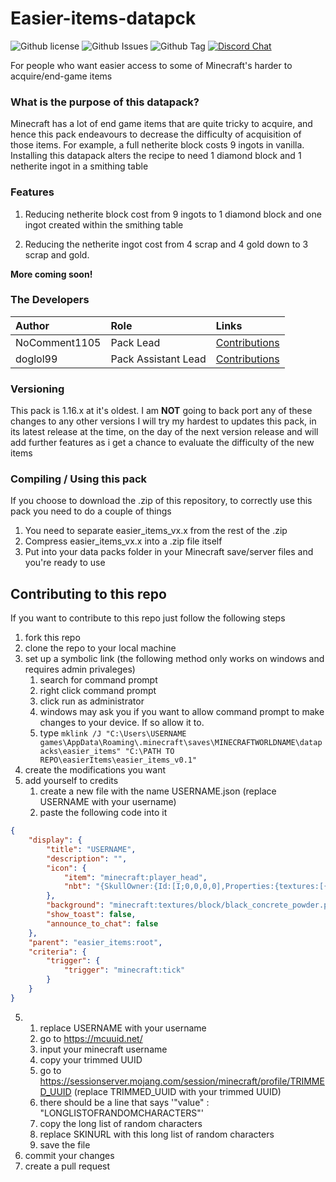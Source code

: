 # Easier-items-datapck
![Github license](https://img.shields.io/github/license/NoComment1105/Easier-items-datapck.svg)
![Github Issues](https://img.shields.io/github/issues/NoComment1105/Easier-items-datapck.svg)
![Github Tag](https://img.shields.io/github/tag/NoComment1105/Easier-items-datapck.svg)
[![Discord Chat](https://img.shields.io/badge/Chat%20on-discord-7289DA)](https://discord.gg/28N2Eeq2tT)

For people who want easier access to some of Minecraft's harder to acquire/end-game items

### What is the purpose of this datapack?
Minecraft has a lot of end game items that are quite tricky to acquire, and hence this pack endeavours to decrease the difficulty of acquisition of those items. For example, a full netherite block costs 9 ingots in vanilla. Installing this datapack alters the recipe to need 1 diamond block and 1 netherite ingot in a smithing table

### Features
1. Reducing netherite block cost from 9 ingots to 1 diamond block and one ingot created within the smithing table

2. Reducing the netherite ingot cost from 4 scrap and 4 gold down to 3 scrap and gold.

**More coming soon!**

### The Developers

| Author   | Role   | Links   |
|:---------|:-------|:--------|
| NoComment1105 | Pack Lead | [Contributions](https://github.com/NoComment1105/Easier-items-datapck/commits?author=NoComment1105) |
| doglol99 | Pack Assistant Lead | [Contributions](https://github.com/dabigaaa/Easier-items-datapck/commits?author=doglol99) |

### Versioning
This pack is 1.16.x at it's oldest. I am **NOT** going to back port any of these changes to any other versions
I will try my hardest to updates this pack, in its latest release at the time, on the day of the next version release and will add further features as i get a chance to evaluate the difficulty of the new items

### Compiling / Using this pack
If you choose to download the .zip of this repository, to correctly use this pack you need to do a couple of things
1. You need to separate easier_items_vx.x from the rest of the .zip
2. Compress easier_items_vx.x into a .zip file itself
3. Put into your data packs folder in your Minecraft save/server files and you're ready to use
## Contributing to this repo
If you want to contribute to this repo just follow the following steps
1. fork this repo
1. clone the repo to your local machine
1. set up a symbolic link (the following method only works on windows and requires admin privaleges)
	1. search for command prompt
	1. right click command prompt
	1. click run as administrator
	1. windows may ask you if you want to allow command prompt to make changes to your device. If so allow it to.
	1. type `mklink /J "C:\Users\USERNAME games\AppData\Roaming\.minecraft\saves\MINECRAFTWORLDNAME\datapacks\easier_items" "C:\PATH TO REPO\easierItems\easier_items_v0.1"`
1. create the modifications you want
1. add yourself to credits
	1. create a new file with the name USERNAME.json (replace USERNAME with your username)
	1. paste the following code into it
```json
{
	"display": {
		"title": "USERNAME",
		"description": "",
		"icon": {
			"item": "minecraft:player_head",
			"nbt": "{SkullOwner:{Id:[I;0,0,0,0],Properties:{textures:[{Value:'SKINURL"
		},
		"background": "minecraft:textures/block/black_concrete_powder.png",
		"show_toast": false,
		"announce_to_chat": false
	},
	"parent": "easier_items:root",
	"criteria": {
		"trigger": {
			"trigger": "minecraft:tick"
		}
	}	
}
```
5.
	1. replace USERNAME with your username
	1. go to https://mcuuid.net/
	1. input your minecraft username
	1. copy your trimmed UUID
	1. go to https://sessionserver.mojang.com/session/minecraft/profile/TRIMMED_UUID (replace TRIMMED_UUID with your trimmed UUID)
	1. there should be a line that says '"value" : "LONGLISTOFRANDOMCHARACTERS"'
	1. copy the long list of random characters
	1. replace SKINURL with this long list of random characters
	1. save the file
1. commit your changes
1. create a pull request
